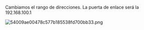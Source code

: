 Cambiamos el rango de direcciones. La puerta de enlace será la 192.168.100.1

![54009ae00478c577b185538fd700bb33.png](../../../../../../_resources/54009ae00478c577b185538fd700bb33.png)